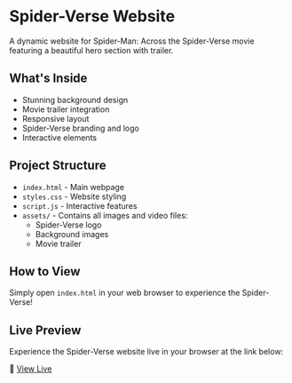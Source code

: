 # Spider-Verse Website

A dynamic website for Spider-Man: Across the Spider-Verse movie featuring a beautiful hero section with trailer.

## What's Inside
- Stunning background design
- Movie trailer integration
- Responsive layout
- Spider-Verse branding and logo
- Interactive elements

## Project Structure
- `index.html` - Main webpage
- `styles.css` - Website styling
- `script.js` - Interactive features
- `assets/` - Contains all images and video files:
  - Spider-Verse logo
  - Background images
  - Movie trailer

## How to View
Simply open `index.html` in your web browser to experience the Spider-Verse!

## Live Preview
Experience the Spider-Verse website live in your browser at the link below:

🧷 [View Live](https://rajkoli145.github.io/Spider-Verse-Web/)
